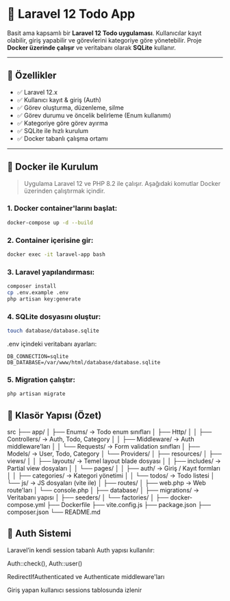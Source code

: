 # 📝 Laravel 12 Todo App

Basit ama kapsamlı bir **Laravel 12 Todo uygulaması**. Kullanıcılar kayıt olabilir, giriş yapabilir ve görevlerini kategoriye göre yönetebilir. Proje **Docker üzerinde çalışır** ve veritabanı olarak **SQLite** kullanır.

---

## 🚀 Özellikler

- ✅ Laravel 12.x
- ✅ Kullanıcı kayıt & giriş (Auth)
- ✅ Görev oluşturma, düzenleme, silme
- ✅ Görev durumu ve öncelik belirleme (Enum kullanımı)
- ✅ Kategoriye göre görev ayırma
- ✅ SQLite ile hızlı kurulum
- ✅ Docker tabanlı çalışma ortamı

---

## 🐳 Docker ile Kurulum

> Uygulama Laravel 12 ve PHP 8.2 ile çalışır. Aşağıdaki komutlar Docker üzerinden çalıştırmak içindir.

### 1. Docker container'larını başlat:
```bash
docker-compose up -d --build
```

### 2. Container içerisine gir:
```bash
docker exec -it laravel-app bash
```

### 3. Laravel yapılandırması:
```bash
composer install
cp .env.example .env
php artisan key:generate
```
### 4. SQLite dosyasını oluştur:
```bash
touch database/database.sqlite
```
.env içindeki veritabanı ayarları:
```
DB_CONNECTION=sqlite
DB_DATABASE=/var/www/html/database/database.sqlite
```

### 5. Migration çalıştır:
```bash
php artisan migrate
```
## 📂 Klasör Yapısı (Özet)
src
├── app/
│   ├── Enums/                    → Todo enum sınıfları
│   ├── Http/
│   │   ├── Controllers/          → Auth, Todo, Category
│   │   ├── Middleware/           → Auth middleware'ları
│   │   └── Requests/             → Form validation sınıfları
│   ├── Models/                   → User, Todo, Category
│   └── Providers/
│
├── resources/
│   ├── views/
│   │   ├── layouts/              → Temel layout blade dosyası
│   │   ├── includes/            → Partial view dosyaları
│   │   └── pages/
│   │       ├── auth/            → Giriş / Kayıt formları
│   │       ├── categories/      → Kategori yönetimi
│   │       └── todos/           → Todo listesi
│   └── js/                      → JS dosyaları (vite ile)
│
├── routes/
│   ├── web.php                  → Web route'ları
│   └── console.php
│
├── database/
│   ├── migrations/              → Veritabanı yapısı
│   ├── seeders/
│   └── factories/
│
├── docker-compose.yml
├── Dockerfile
├── vite.config.js
├── package.json
├── composer.json
└── README.md

## 🔐 Auth Sistemi
Laravel’in kendi session tabanlı Auth yapısı kullanılır:

Auth::check(), Auth::user()

RedirectIfAuthenticated ve Authenticate middleware'ları

Giriş yapan kullanıcı sessions tablosunda izlenir
